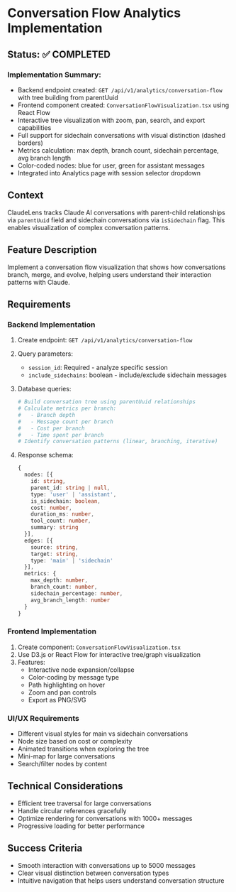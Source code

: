 # Conversation Flow Analytics Implementation

## Status: ✅ COMPLETED

### Implementation Summary:
- Backend endpoint created: `GET /api/v1/analytics/conversation-flow` with tree building from parentUuid
- Frontend component created: `ConversationFlowVisualization.tsx` using React Flow
- Interactive tree visualization with zoom, pan, search, and export capabilities
- Full support for sidechain conversations with visual distinction (dashed borders)
- Metrics calculation: max depth, branch count, sidechain percentage, avg branch length
- Color-coded nodes: blue for user, green for assistant messages
- Integrated into Analytics page with session selector dropdown

## Context
ClaudeLens tracks Claude AI conversations with parent-child relationships via `parentUuid` field and sidechain conversations via `isSidechain` flag. This enables visualization of complex conversation patterns.

## Feature Description
Implement a conversation flow visualization that shows how conversations branch, merge, and evolve, helping users understand their interaction patterns with Claude.

## Requirements

### Backend Implementation
1. Create endpoint: `GET /api/v1/analytics/conversation-flow`
2. Query parameters:
   - `session_id`: Required - analyze specific session
   - `include_sidechains`: boolean - include/exclude sidechain messages

3. Database queries:
   ```python
   # Build conversation tree using parentUuid relationships
   # Calculate metrics per branch:
   #   - Branch depth
   #   - Message count per branch
   #   - Cost per branch
   #   - Time spent per branch
   # Identify conversation patterns (linear, branching, iterative)
   ```

4. Response schema:
   ```typescript
   {
     nodes: [{
       id: string,
       parent_id: string | null,
       type: 'user' | 'assistant',
       is_sidechain: boolean,
       cost: number,
       duration_ms: number,
       tool_count: number,
       summary: string
     }],
     edges: [{
       source: string,
       target: string,
       type: 'main' | 'sidechain'
     }],
     metrics: {
       max_depth: number,
       branch_count: number,
       sidechain_percentage: number,
       avg_branch_length: number
     }
   }
   ```

### Frontend Implementation
1. Create component: `ConversationFlowVisualization.tsx`
2. Use D3.js or React Flow for interactive tree/graph visualization
3. Features:
   - Interactive node expansion/collapse
   - Color-coding by message type
   - Path highlighting on hover
   - Zoom and pan controls
   - Export as PNG/SVG

### UI/UX Requirements
- Different visual styles for main vs sidechain conversations
- Node size based on cost or complexity
- Animated transitions when exploring the tree
- Mini-map for large conversations
- Search/filter nodes by content

## Technical Considerations
- Efficient tree traversal for large conversations
- Handle circular references gracefully
- Optimize rendering for conversations with 1000+ messages
- Progressive loading for better performance

## Success Criteria
- Smooth interaction with conversations up to 5000 messages
- Clear visual distinction between conversation types
- Intuitive navigation that helps users understand conversation structure
